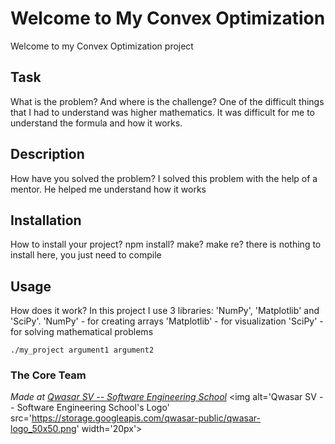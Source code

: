 # Welcome to My Convex Optimization
Welcome to my Convex Optimization project

## Task
What is the problem? And where is the challenge?
One of the difficult things that I had to understand was higher mathematics. 
It was difficult for me to understand the formula and how it works.

## Description
How have you solved the problem?
I solved this problem with the help of a mentor. 
He helped me understand how it works


## Installation
How to install your project? npm install? make? make re?
there is nothing to install here, you just need to compile


## Usage
How does it work?
In this project I use 3 libraries: 'NumPy', 'Matplotlib' and 'SciPy'.
'NumPy' - for creating arrays
'Matplotlib' - for visualization
'SciPy' - for solving mathematical problems

```
./my_project argument1 argument2
```

### The Core Team


<span><i>Made at <a href='https://qwasar.io'>Qwasar SV -- Software Engineering School</a></i></span>
<span><img alt='Qwasar SV -- Software Engineering School's Logo' src='https://storage.googleapis.com/qwasar-public/qwasar-logo_50x50.png' width='20px'></span>
